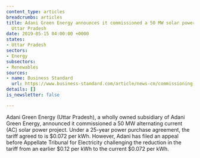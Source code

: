 ```yaml
---
content_type: articles
breadcrumbs: articles
title: Adani Green Energy announces it commissioned a 50 MW solar power project in
  Uttar Pradesh
date: 2019-05-15 04:00:00 +0000
states:
- Uttar Pradesh
sectors:
- Energy
subsectors:
- Renewables
sources:
- name: Business Standard
  url: https://www.business-standard.com/article/news-cm/commissioning-of-50mwac-solar-power-project-in-the-state-of-up-by-adani-green-energy-119051100230_1.html
details: []
is_newsletter: false

---
```

Adani Green Energy (Uttar Pradesh), a wholly owned subsidiary of Adani Green Energy, announced it commissioned a 50 MW alternating current (AC) solar power project. Under a 25-year power purchase agreement, the tariff agreed to is $0.072 per kWh. However, Adani has filed an appeal before Appellate Tribunal for Electricity challenging the reduction in the tariff from an earlier $0.12 per kWh to the current $0.072 per kWh.
